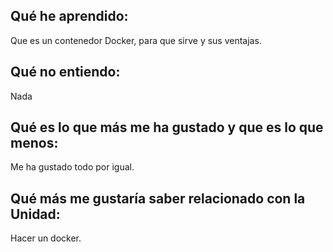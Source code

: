 ## Qué he aprendido:
Que es un contenedor Docker, para que sirve y sus ventajas.
## Qué no entiendo:
Nada
## Qué es lo que más me ha gustado y que es lo que menos:
Me ha gustado todo por igual.
## Qué más me gustaría saber relacionado con la Unidad:
Hacer un docker.

